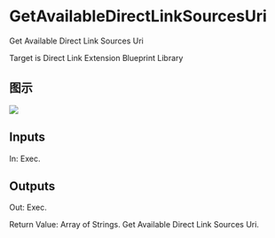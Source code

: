 # GetAvailableDirectLinkSourcesUri

Get Available Direct Link Sources Uri

Target is Direct Link Extension Blueprint Library

## 图示

![]($-20221218-18493217.png)

## Inputs

In: Exec.  

## Outputs

Out: Exec.

Return Value: Array of Strings. Get Available Direct Link Sources Uri.

